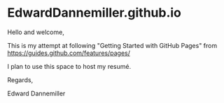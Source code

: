 # EdwardDannemiller.github.io


Hello and welcome,

This is my attempt at following "Getting Started with GitHub Pages" from
https://guides.github.com/features/pages/

I plan to use this space to host my resumé.

Regards,

Edward Dannemiller
